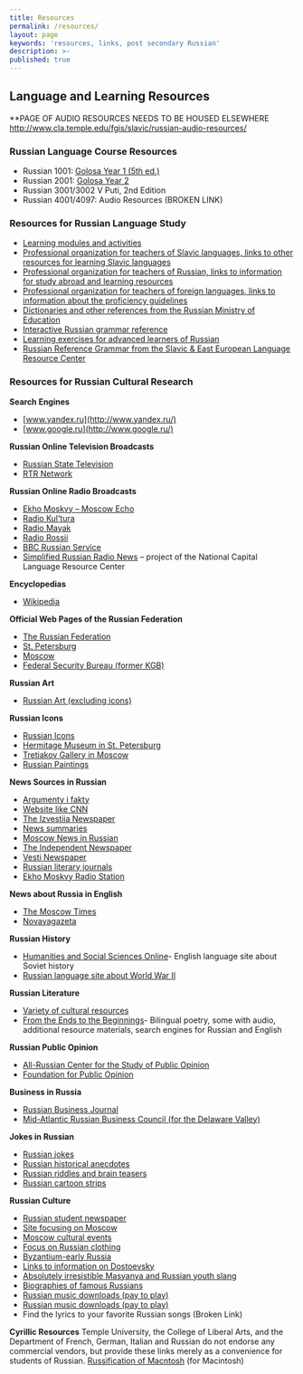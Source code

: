 ```yaml
---
title: Resources
permalink: /resources/
layout: page
keywords: 'resources, links, post secondary Russian'
description: >-
published: true
---
```


## Language and Learning Resources 
**PAGE OF AUDIO RESOURCES NEEDS TO BE HOUSED ELSEWHERE http://www.cla.temple.edu/fgis/slavic/russian-audio-resources/ 

### Russian Language Course Resources
- Russian 1001: [Golosa Year 1 (5th ed.)](http://www2.gwu.edu/~slavic/golosa/audio/audio1-5e.htm)
- Russian 2001: [Golosa Year 2](http://www2.gwu.edu/~slavic/golosa/audio/audio2-4e.htm)
- Russian 3001/3002 V Puti, 2nd Edition
- Russian 4001/4097: Audio Resources (BROKEN LINK)

### Resources for Russian Language Study
- [Learning modules and activities](http://www.russnet.org/) 
- [Professional organization for teachers of Slavic languages, links to other resources for learning Slavic languages](http://www.aatseel.org/)
- [Professional organization for teachers of Russian, links to information for study abroad and learning resources](http://www.actr.org/)
- [Professional organization for teachers of foreign languages, links to information about the proficiency guidelines](http://www.actfl.org/)
- [Dictionaries and other references from the Russian Ministry of Education](http://www.gramota.ru/)
- [Interactive Russian grammar reference](http://www.alphadictionary.com/rusgrammar/index.html)
- [Learning exercises for advanced learners of Russian](http://www.languageinstitute.wisc.edu/rails/)
- [Russian Reference Grammar from the Slavic & East European Language Resource Center](http://www.seelrc.org:8080/grammar/mainframe.jsp?nLanguageID=6)

### Resources for Russian Cultural Research
**Search Engines**
- [www.yandex.ru](http://www.yandex.ru/)
- [www.google.ru](http://www.google.ru/)

**Russian Online Television Broadcasts**
- [Russian State Television](http://www.1tv.ru/)
- [RTR Network](http://www.rtr-planeta.com/)

**Russian Online Radio Broadcasts**
- [Ekho Moskvy – Moscow Echo](http://www.echo.msk.ru/index.html)
- [Radio Kul’tura](http://www.cultradio.ru/) 
- [Radio Mayak](http://www.radiomayak.ru/) 
- [Radio Rossii](http://www.radiorus.ru/) 
- [BBC Russian Service](http://news.bbc.co.uk/hi/russian/news/default.stm)
- [Simplified Russian Radio News](http://www.gwu.edu/~slavic/webcast) – project of the National Capital Language Resource Center

**Encyclopedias** 
- [Wikipedia](http://ru.wikipedia.org/wiki)

**Official Web Pages of the Russian Federation** 
- [The Russian Federation](http://www.gov.ru/)
- [St. Petersburg](http://www.spb.ru/)
- [Moscow](http://www.mos.ru/)
- [Federal Security Bureau (former KGB)](http://www.fsb.ru/)

**Russian Art** 
- [Russian Art (excluding icons)](http://www.auburn.edu/forlang/russian/art/)

**Russian Icons** 
- [Russian Icons](http://www.auburn.edu/forlang/russian/icons/)
- [Hermitage Museum in St. Petersburg](http://www.hermitage.ru/)
- [Tretiakov Gallery in Moscow](http://www.tretyakov.ru/)
- [Russian Paintings](http://artrussia.ru/rarities_russia)

**News Sources in Russian**
- [Argumenty i fakty](http://www.aif.ru/)
- [Website like CNN](http://www.gazeta.ru/)
- [The Izvestiia Newspaper](http://www.izvestia.ru/)
- [News summaries](http://www.lenta.ru/)
- [Moscow News in Russian](http://www.mn.ru/)
- [The Independent Newspaper](http://www.ng.ru/)
- [Vesti Newspaper](http://www.vesti.ru/)
- [Russian literary journals](http://magazines.russ.ru/)
- [Ekho Moskvy Radio Station](http://www.echo.msk.ru/)

**News about Russia in English** 
- [The Moscow Times](https://themoscowtimes.com/)
- [Novayagazeta](https://www.novayagazeta.ru/)

**Russian History**
- [Humanities and Social Sciences Online](http://www.soviethistory.org/)- English language site about Soviet history
- [Russian language site about World War II](https://www.pobediteli.ru/)

**Russian Literature**
- [Variety of cultural resources](http://kulichki.com/moshkow/)
- [From the Ends to the Beginnings](http://max.mmlc.northwestern.edu/mdenner/Demo/index.html)- Bilingual poetry, some with audio, additional resource materials, search engines for Russian and English

**Russian Public Opinion**  
- [All-Russian Center for the Study of Public Opinion](https://wciom.ru/)
- [Foundation for Public Opinion](http://fom.ru/)

**Business in Russia** 
- [Russian Business Journal](http://expert.ru/)
- [Mid-Atlantic Russian Business Council (for the Delaware Valley)](http://www.ma-rbc.org/)

**Jokes in Russian** 
- [Russian jokes](https://www.anekdot.ru/)
- [Russian historical anecdotes](http://www.history.ru/anek.htm)
- [Russian riddles and brain teasers](http://www.lora.ru/puz/)
- [Russian cartoon strips](http://www.comics.ru/)

**Russian Culture** 
- [Russian student newspaper](http://www.gazeta-ov.ru/)
- [Site focusing on Moscow](http://all-moscow.ru/)
- [Moscow cultural events](http://msk.afisha.ru/)
- [Focus on Russian clothing](http://www.sarafan.ru/)
- [Byzantium-early Russia](http://www.fordham.edu/halsall/sbook1c.html#The%20Byzantine%20Commonwealth:%20Russia ) 
- [Links to information on Dostoevsky](http://www.kiosek.com/dostoevsky/links.html)
- [Absolutely irresistible Masyanya and Russian youth slang](http://www.mult.ru/)
- [Biographies of famous Russians](http://www.rulex.ru/brbs.htm)
- [Russian music downloads (pay to play)](www.zvuki.ru)
- [Russian music downloads (pay to play)](www.pesni.ru)
- Find the lyrics to your favorite Russian songs (Broken Link) 

**Cyrillic Resources**
Temple University, the College of Liberal Arts, and the Department of French, German, Italian and Russian do not endorse any commercial vendors, but provide these links merely as a convenience for students of Russian. [Russification of Macntosh](http://www.friends-partners.org/partners/rusmac/#.WtZYpHrwaUk) (for Macintosh)
